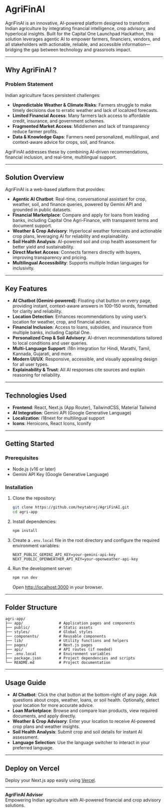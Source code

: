 # AgriFinAI

AgriFinAI is an innovative, AI-powered platform designed to transform Indian agriculture by integrating financial intelligence, crop advisory, and hyperlocal insights. Built for the Capital One Launchpad Hackathon, this solution leverages agentic AI to empower farmers, financiers, vendors, and all stakeholders with actionable, reliable, and accessible information—bridging the gap between technology and grassroots impact.

---

## Why AgriFinAI ?

### Problem Statement

Indian agriculture faces persistent challenges:
- **Unpredictable Weather & Climate Risks**: Farmers struggle to make timely decisions due to erratic weather and lack of localized forecasts.
- **Limited Financial Access**: Many farmers lack access to affordable credit, insurance, and government schemes.
- **Fragmented Market Access**: Middlemen and lack of transparency reduce farmer profits.
- **Data & Knowledge Gaps**: Farmers need personalized, multilingual, and context-aware advice for crops, soil, and finance.

AgriFinAI addresses these by combining AI-driven recommendations, financial inclusion, and real-time, multilingual support.

---

## Solution Overview

AgriFinAI is a web-based platform that provides:
- **Agentic AI Chatbot**: Real-time, conversational assistant for crop, weather, soil, and finance queries, powered by Gemini API and grounded in public datasets.
- **Financial Marketplace**: Compare and apply for loans from leading banks, including Capital One Agri-Finance, with transparent terms and document support.
- **Weather & Crop Advisory**: Hyperlocal weather forecasts and actionable crop plans, leveraging AI for reliability and explainability.
- **Soil Health Analysis**: AI-powered soil and crop health assessment for better yield and sustainability.
- **Direct Market Access**: Connects farmers directly with buyers, improving transparency and pricing.
- **Multilingual Accessibility**: Supports multiple Indian languages for inclusivity.

---

## Key Features

- **AI Chatbot (Gemini-powered)**: Floating chat button on every page, providing instant, context-aware answers in 100–150 words, formatted for clarity and reliability.
- **Location Detection**: Enhances recommendations by using user’s location for weather, crop, and financial advice.
- **Financial Inclusion**: Access to loans, subsidies, and insurance from multiple banks, including Capital One.
- **Personalized Crop & Soil Advisory**: AI-driven recommendations tailored to local conditions and user queries.
- **Multi-Language Support**: i18n integration for Hindi, Marathi, Tamil, Kannada, Gujarati, and more.
- **Modern UI/UX**: Responsive, accessible, and visually appealing design for all user types.
- **Explainability & Trust**: All AI responses cite sources and explain reasoning for reliability.

---

## Technologies Used

- **Frontend**: React, Next.js (App Router), TailwindCSS, Material Tailwind
- **AI Integration**: Gemini API (Google Generative Language)
- **Localization**: i18next for multilingual support
- **Icons**: Heroicons, React Icons, Iconify

---

## Getting Started

### Prerequisites
- Node.js (v16 or later)
- Gemini API Key (Google Generative Language)

### Installation

1. Clone the repository:
   ```bash
   git clone https://github.com/heytabrej/AgriFinAI.git
   cd agri-app
   ```

2. Install dependencies:
   ```bash
   npm install
   ```

3. Create a `.env.local` file in the root directory and configure the required environment variables:
   ```env
   NEXT_PUBLIC_GEMINI_API_KEY=your-gemini-api-key
   NEXT_PUBLIC_OPENWEATHER_API_KEY=your-openweather-api-key
   ```

4. Run the development server:
   ```bash
   npm run dev
   ```
   Open [http://localhost:3000](http://localhost:3000) in your browser.

---

## Folder Structure

```
agri-app/
├── app/                # Application pages and components
├── public/             # Static assets
├── styles/             # Global styles
├── components/         # Reusable components
├── lib/                # Utility functions and helpers
├── pages/              # Next.js pages
├── api/                # API routes (if needed)
├── .env.local          # Environment variables
├── package.json        # Project dependencies and scripts
└── README.md           # Project documentation
```

---

## Usage Guide

- **AI Chatbot**: Click the chat button at the bottom-right of any page. Ask questions about crops, weather, loans, or soil health. Optionally, detect your location for more accurate advice.
- **Loan Marketplace**: Browse and compare loan products, view required documents, and apply directly.
- **Weather & Crop Advisory**: Enter your location to receive AI-powered crop plans and weather insights.
- **Soil Health Analysis**: Submit crop and soil details for instant AI assessment.
- **Language Selection**: Use the language switcher to interact in your preferred language.

---

## Deploy on Vercel

Deploy your Next.js app easily using [Vercel](https://vercel.com/new?utm_medium=default-template&filter=next.js&utm_source=create-next-app&utm_campaign=create-next-app-readme).


---

**AgriFinAI Advisor**  
Empowering Indian agriculture with AI-powered financial and crop advisory solutions.
